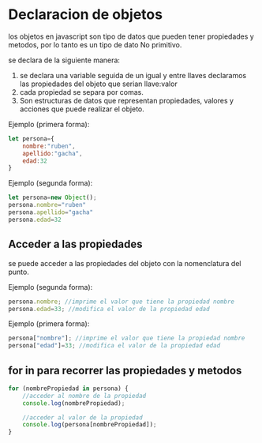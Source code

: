 # Declaracion de objetos

los objetos en javascript son tipo de datos que pueden tener propiedades y metodos, por lo tanto es un tipo de dato No primitivo. 

se declara de la siguiente manera:
 1. se declara una variable seguida de un igual y entre llaves declaramos las propiedades del objeto que serian llave:valor
 2. cada propiedad se separa por comas.
 3. Son estructuras de datos que representan propiedades, valores y acciones que puede realizar el objeto.


Ejemplo (primera forma):

```javascript
let persona={
    nombre:"ruben",
    apellido:"gacha",
    edad:32
}
```
Ejemplo (segunda forma):

```javascript
let persona=new Object();
persona.nombre="ruben"
persona.apellido="gacha"
persona.edad=32

```

## Acceder a las propiedades
se puede acceder a las propiedades del objeto con la nomenclatura del punto. 

Ejemplo (segunda forma):
```javascript
persona.nombre; //imprime el valor que tiene la propiedad nombre
persona.edad=33; //modifica el valor de la propiedad edad
```
Ejemplo (primera forma):
```javascript
persona["nombre"]; //imprime el valor que tiene la propiedad nombre
persona["edad"]=33; //modifica el valor de la propiedad edad
```

## for in para recorrer las propiedades y metodos


```javascript
for (nombrePropiedad in persona) {
    //acceder al nombre de la propiedad
    console.log(nombrePropiedad);

    //acceder al valor de la propiedad
    console.log(persona[nombrePropiedad]); 
}
```
